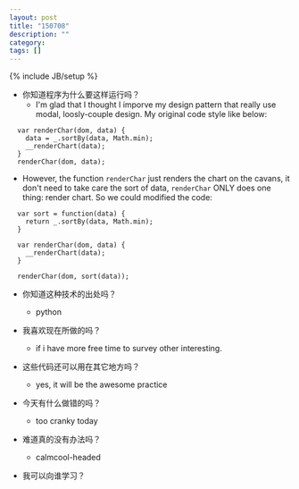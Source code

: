 ```yaml
---
layout: post
title: "150708"
description: ""
category: 
tags: []
---
```

{% include JB/setup %}

* 你知道程序为什么要这样运行吗？
  * I'm glad that I thought I imporve my design pattern that really use modal, loosly-couple design. My original code style like below:
~~~
  var renderChar(dom, data) {
    data = _.sortBy(data, Math.min);
    __renderChart(data);
  }
  renderChar(dom, data);
~~~
  * However, the function `renderChar` just renders the chart on the cavans, it don't need to take care the sort of data, `renderChar` ONLY does one thing: render chart. So we could modified the code:

~~~
  var sort = function(data) {
    return _.sortBy(data, Math.min);
  }

  var renderChar(dom, data) {
    __renderChart(data);
  }

  renderChar(dom, sort(data));
~~~

* 你知道这种技术的出处吗？
  * python

* 我喜欢现在所做的吗？
  * if i have more free time to survey other interesting.

* 这些代码还可以用在其它地方吗？
  * yes, it will be the awesome practice

* 今天有什么做错的吗？
  * too cranky today

* 难道真的没有办法吗？
  * calmcool-headed 

* 我可以向谁学习？
 
